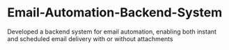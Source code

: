 # Email-Automation-Backend-System
Developed a backend system for email automation, enabling both instant and scheduled email delivery with or without attachments
